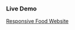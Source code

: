 ### Live Demo
[Responsive Food Website]( https://krishna-bhagavan.github.io/Responsive_Food_website/)
